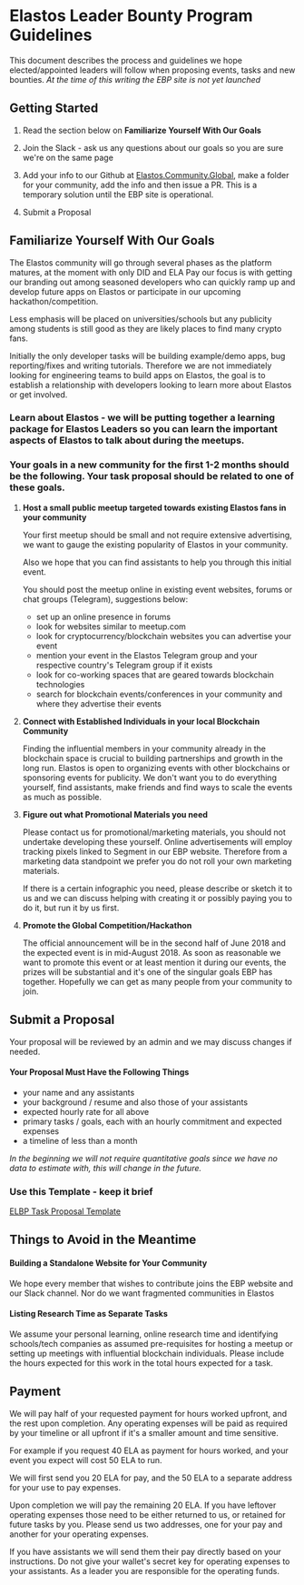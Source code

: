 
# Elastos Leader Bounty Program Guidelines

This document describes the process and guidelines we hope elected/appointed leaders will follow when proposing events,
tasks and new bounties. *At the time of this writing the EBP site is not yet launched*

## Getting Started

1. Read the section below on **Familiarize Yourself With Our Goals**

2. Join the Slack - ask us any questions about our goals so you are sure we're on the same page

3. Add your info to our Github at [Elastos.Community.Global](https://github.com/elastos/Elastos.Community.Global), make
a folder for your community, add the info and then issue a PR. This is a temporary solution until the EBP site is operational.

4. Submit a Proposal


## Familiarize Yourself With Our Goals

The Elastos community will go through several phases as the platform matures, at the moment with only DID and ELA Pay
our focus is with getting our branding out among seasoned developers who can quickly ramp up and develop future apps
on Elastos or participate in our upcoming hackathon/competition.

Less emphasis will be placed on universities/schools but any publicity among students is still good as they are likely
places to find many crypto fans.

Initially the only developer tasks will be building example/demo apps, bug reporting/fixes and writing tutorials.
Therefore we are not immediately looking for engineering teams to build apps on Elastos, the goal is to establish a
relationship with developers looking to learn more about Elastos or get involved.

### Learn about Elastos - we will be putting together a learning package for Elastos Leaders so you can learn the important aspects of Elastos to talk about during the meetups.


### Your goals in a new community for the first 1-2 months should be the following. Your task proposal should be related to one of these goals.

1. **Host a small public meetup targeted towards existing Elastos fans in your community**

    Your first meetup should be small and not require extensive advertising, we want to gauge the existing popularity of
    Elastos in your community.

    Also we hope that you can find assistants to help you through this initial event.

    You should post the meetup online in existing event websites, forums or chat groups (Telegram), suggestions below:

    - set up an online presence in forums
    - look for websites similar to meetup.com
    - look for cryptocurrency/blockchain websites you can advertise your event
    - mention your event in the Elastos Telegram group and your respective country's Telegram group if it exists
    - look for co-working spaces that are geared towards blockchain technologies
    - search for blockchain events/conferences in your community and where they advertise their events

2. **Connect with Established Individuals in your local Blockchain Community**

    Finding the influential members in your community already in the blockchain space is crucial to building partnerships
    and growth in the long run. Elastos is open to organizing events with other blockchains or sponsoring events for
    publicity. We don't want you to do everything yourself, find assistants, make friends and find ways to scale
    the events as much as possible.

3. **Figure out what Promotional Materials you need**

    Please contact us for promotional/marketing materials, you should not undertake developing these yourself. Online
    advertisements will employ tracking pixels linked to Segment in our EBP website. Therefore from a marketing data
    standpoint we prefer you do not roll your own marketing materials.

    If there is a certain infographic you need, please describe or sketch it to us and we can discuss helping with
    creating it or possibly paying you to do it, but run it by us first.

4. **Promote the Global Competition/Hackathon**

    The official announcement will be in the second half of June 2018 and the expected event is in mid-August 2018.
    As soon as reasonable we want to promote this event or at least mention it during our events, the prizes will be
    substantial and it's one of the singular goals EBP has together. Hopefully we can get as many people from your
    community to join.


## Submit a Proposal

Your proposal will be reviewed by an admin and we may discuss changes if needed.

#### Your Proposal Must Have the Following Things

- your name and any assistants
- your background / resume and also those of your assistants
- expected hourly rate for all above
- primary tasks / goals, each with an hourly commitment and expected expenses
- a timeline of less than a month

*In the beginning we will not require quantitative goals since we have no data to estimate with, this will change
in the future.*

### Use this Template - keep it brief

[ELBP Task Proposal Template](https://docs.google.com/spreadsheets/d/119LOhOmt0sbp39S7mwvghHSb2D_Zf_zzFaW8e2dZF8w/edit?usp=sharing)


## Things to Avoid in the Meantime

#### Building a Standalone Website for Your Community

We hope every member that wishes to contribute joins the EBP website and our Slack channel. Nor do we want fragmented
communities in Elastos


#### Listing Research Time as Separate Tasks

We assume your personal learning, online research time and identifying schools/tech companies as assumed pre-requisites
for hosting a meetup or setting up meetings with influential blockchain individuals. Please include the hours expected
for this work in the total hours expected for a task.



## Payment

We will pay half of your requested payment for hours worked upfront, and the rest upon completion.
Any operating expenses will be paid as required by your timeline or all upfront if it's a smaller amount and time sensitive.

For example if you request 40 ELA as payment for hours worked, and your event you expect will cost 50 ELA to run.

We will first send you 20 ELA for pay, and the 50 ELA to a separate address for your use to pay expenses.

Upon completion we will pay the remaining 20 ELA. If you have leftover operating expenses those need to be either returned to us,
or retained for future tasks by you. Please send us two addresses, one for your pay and another for your operating expenses.

If you have assistants we will send them their pay directly based on your instructions. Do not give your wallet's secret key
for operating expenses to your assistants. As a leader you are responsible for the operating funds.



